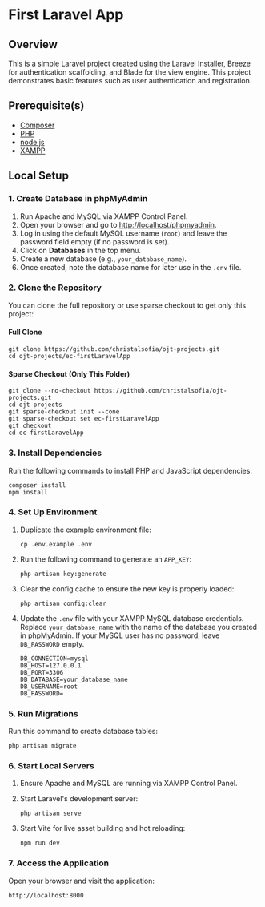 # First Laravel App

## Overview
This is a simple Laravel project created using the Laravel Installer, Breeze for authentication scaffolding, and Blade for the view engine. This project demonstrates basic features such as user authentication and registration.

## Prerequisite(s)

- [Composer](https://getcomposer.org/download/)
- [PHP](https://www.php.net/downloads.php)
- [node.js](https://nodejs.org/en/download)
- [XAMPP](https://www.apachefriends.org/download.html)

## Local Setup

### 1. Create Database in phpMyAdmin
1. Run Apache and MySQL via XAMPP Control Panel.
2. Open your browser and go to [http://localhost/phpmyadmin](http://localhost/phpmyadmin).
3. Log in using the default MySQL username (`root`) and leave the password field empty (if no password is set).
4. Click on **Databases** in the top menu.
5. Create a new database (e.g., `your_database_name`).
6. Once created, note the database name for later use in the `.env` file.

### 2. Clone the Repository
You can clone the full repository or use sparse checkout to get only this project:

#### Full Clone

```
git clone https://github.com/christalsofia/ojt-projects.git
cd ojt-projects/ec-firstLaravelApp
```

#### Sparse Checkout (Only This Folder)

```
git clone --no-checkout https://github.com/christalsofia/ojt-projects.git
cd ojt-projects
git sparse-checkout init --cone
git sparse-checkout set ec-firstLaravelApp
git checkout
cd ec-firstLaravelApp
```

### 3. Install Dependencies
Run the following commands to install PHP and JavaScript dependencies:

```
composer install
npm install
```

### 4. Set Up Environment
1. Duplicate the example environment file:

    ```
    cp .env.example .env
    ```

2. Run the following command to generate an `APP_KEY`:

    ```
    php artisan key:generate
    ```

3. Clear the config cache to ensure the new key is properly loaded:

    ```
    php artisan config:clear
    ```

4. Update the `.env` file with your XAMPP MySQL database credentials. Replace `your_database_name` with the name of the database you created in phpMyAdmin. If your MySQL user has no password, leave `DB_PASSWORD` empty.

    ```
    DB_CONNECTION=mysql
    DB_HOST=127.0.0.1
    DB_PORT=3306
    DB_DATABASE=your_database_name
    DB_USERNAME=root
    DB_PASSWORD=
    ```

### 5. Run Migrations
Run this command to create database tables:

```
php artisan migrate
```


### 6. Start Local Servers
1. Ensure Apache and MySQL are running via XAMPP Control Panel.
2. Start Laravel's development server:

    ```
    php artisan serve
    ```

3. Start Vite for live asset building and hot reloading:

    ```
    npm run dev
    ```

### 7. Access the Application
Open your browser and visit the application:

```
http://localhost:8000
```
